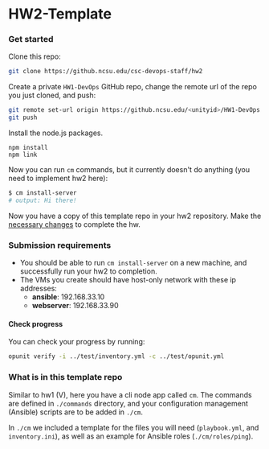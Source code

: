 # HW2-Template

### Get started

Clone this repo:

```bash
git clone https://github.ncsu.edu/csc-devops-staff/hw2
```

Create a private `HW1-DevOps` GitHub repo, change the remote url of the repo you just cloned, and push:

```bash
git remote set-url origin https://github.ncsu.edu/<unityid>/HW1-DevOps
git push
```

Install the node.js packages.

```
npm install
npm link
```

Now you can run `cm` commands, but it currently doesn't do anything (you need to implement hw2 here):

```bash
$ cm install-server
# output: Hi there!
```

Now you have a copy of this template repo in your hw2 repository. Make the [necessary changes](link_to_hw_description) to complete the hw.

### Submission requirements

- You should be able to run `cm install-server` on a new machine, and successfully run your hw2 to completion.
- The VMs you create should have host-only network with these ip addresses:
    - **ansible**: 192.168.33.10
    - **webserver**: 192.168.33.90

#### Check progress

You can check your progress by running:
```bash
opunit verify -i ../test/inventory.yml -c ../test/opunit.yml
```

### What is in this template repo

Similar to hw1 (V), here you have a cli node app called `cm`. The commands are defined in `./commands` directory, and your configuration management (Ansible) scripts are to be added in `./cm`. 

In `./cm` we included a template for the files you will need (`playbook.yml`, and `inventory.ini`), as well as an example for Ansible roles (`./cm/roles/ping`). 
